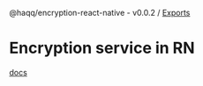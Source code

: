 @haqq/encryption-react-native - v0.0.2 / [Exports](modules.md)

# Encryption service in RN

[docs](https://github.com/haqq-network/haqq-wallet-encryption-react-native/blob/main/docs/modules.md)
